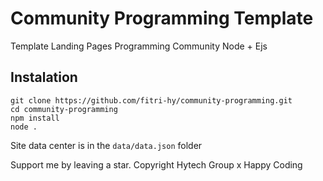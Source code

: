 # Community Programming Template

Template Landing Pages Programming Community Node + Ejs

## Instalation
```
git clone https://github.com/fitri-hy/community-programming.git
cd community-programming
npm install
node .
```

Site data center is in the `data/data.json` folder

Support me by leaving a star.
Copyright Hytech Group x Happy Coding

